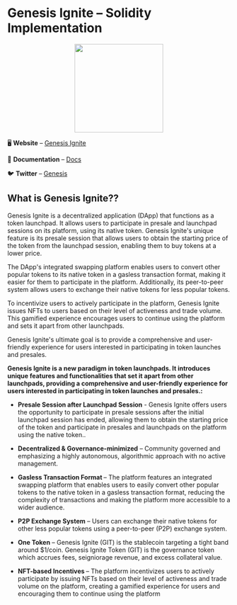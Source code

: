 # Genesis Ignite – Solidity Implementation

<p align="center">
  <img width="200" height="200" src="https://pbs.twimg.com/media/FuDp3HIWwAIRF-A?format=jpg&name=large">
</p>

<p align="center">

🖥 **Website** – [Genesis Ignite](https://genesisignite-iugvdgnvo-nonnyjoe.vercel.app/)

📖 **Documentation** – [Docs](https://drive.google.com/drive/folders/1qM_SuBrOxzmrRoZd2LuAPmKsiraRC4CW?usp=sharing)

🐦 **Twitter** – [Genesis](https://twitter.com/GenesisIgnite)
</p>

## What is Genesis Ignite??
Genesis Ignite is a decentralized application (DApp) that functions as a token launchpad. It allows users to participate in presale and launchpad sessions on its platform, using its native token. Genesis Ignite's unique feature is its presale session that allows users to obtain the starting price of the token from the launchpad session, enabling them to buy tokens at a lower price.

The DApp's integrated swapping platform enables users to convert other popular tokens to its native token in a gasless transaction format, making it easier for them to participate in the platform. Additionally, its peer-to-peer system allows users to exchange their native tokens for less popular tokens.

To incentivize users to actively participate in the platform, Genesis Ignite issues NFTs to users based on their level of activeness and trade volume. This gamified experience encourages users to continue using the platform and sets it apart from other launchpads.

Genesis Ignite's ultimate goal is to provide a comprehensive and user-friendly experience for users interested in participating in token launches and presales.

<b> Genesis Ignite is a new paradigm in token launchpads. It introduces unique features and functionalities that set it apart from other launchpads, providing a comprehensive and user-friendly experience for users interested in participating in token launches and presales.: </b>
  
  * <b>Presale Session after Launchpad Session</b> - Genesis Ignite offers users the opportunity to participate in presale sessions after the initial launchpad session has ended, allowing them to obtain the starting price of the token and participate in presales and launchpads on the platform using the native token.. 

  * <b>Decentralized & Governance-minimized</b> – Community governed and emphasizing a highly autonomous, algorithmic approach with no active management.  

  * <b>Gasless Transaction Format </b> – The platform features an integrated swapping platform that enables users to easily convert other popular tokens to the native token in a gasless transaction format, reducing the complexity of transactions and making the platform more accessible to a wider audience.
  
   * <b>P2P Exchange System</b> – Users can exchange their native tokens for other less popular tokens using a peer-to-peer (P2P) exchange system.

  * <b>One Token</b> – Genesis Ignite (GIT) is the stablecoin targeting a tight band around $1/coin. Genesis Ignite Token (GIT) is the governance token which accrues fees, seigniorage revenue, and excess collateral value.

  * <b> NFT-based Incentives </b> – The platform incentivizes users to actively participate by issuing NFTs based on their level of activeness and trade volume on the platform, creating a gamified experience for users and encouraging them to continue using the platform
